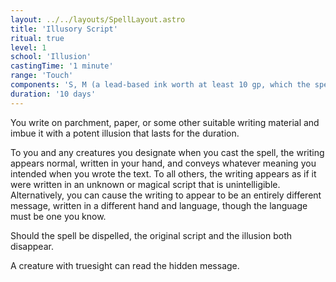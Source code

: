 ```yaml
---
layout: ../../layouts/SpellLayout.astro
title: 'Illusory Script'
ritual: true
level: 1
school: 'Illusion'
castingTime: '1 minute'
range: 'Touch'
components: 'S, M (a lead-based ink worth at least 10 gp, which the spell consumes)'
duration: '10 days'
---
```


You write on parchment, paper, or some other suitable writing material and imbue it with a potent illusion that lasts for the duration.

To you and any creatures you designate when you cast the spell, the writing appears normal, written in your hand, and conveys whatever meaning you intended when you wrote the text. To all others, the writing appears as if it were written in an unknown or magical script that is unintelligible. Alternatively, you can cause the writing to appear to be an entirely different message, written in a different hand and language, though the language must be one you know.

Should the spell be dispelled, the original script and the illusion both disappear.

A creature with truesight can read the hidden message.